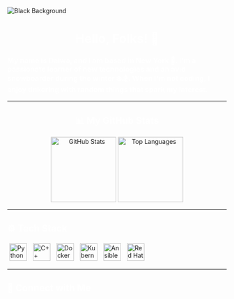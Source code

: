 ![Black Background](https://via.placeholder.com/2000x1000/000000/000000)

<h1 align="center" style="color: white;">Hello, Folks! 👋</h1>

<h3 align="left" style="color: white;">
  My name is Daiwa, and I am based in New York 🌆. I'm a passionate learner of new technologies and an avid snowboarder during the winter ❄️🏂. When I'm not coding, I enjoy tinkering with random things that spark my interest.
</h3>

<hr>

<h2 align="center" style="color: white;">📊 My GitHub Stats</h2>

<div align="center">
  <img src="https://github-readme-stats.vercel.app/api?username=daiwa-zou&theme=dracula&show_icons=true" height="150" alt="GitHub Stats">
  <img src="https://github-readme-stats.vercel.app/api/top-langs/?username=daiwa-zou&theme=dracula&layout=compact" height="150" alt="Top Languages">
</div>

<hr>

<h2 align="left" style="color: white;">⚙️ Tech Stack</h2>

<div align="left">
  <img src="https://cdn.jsdelivr.net/gh/devicons/devicon/icons/python/python-original.svg" height="40" alt="Python" style="margin: 5px;">
  <img src="https://cdn.jsdelivr.net/gh/devicons/devicon/icons/cplusplus/cplusplus-original.svg" height="40" alt="C++" style="margin: 5px;">
  <img src="https://cdn.jsdelivr.net/gh/devicons/devicon/icons/docker/docker-original.svg" height="40" alt="Docker" style="margin: 5px;">
  <img src="https://cdn.jsdelivr.net/gh/devicons/devicon/icons/kubernetes/kubernetes-plain.svg" height="40" alt="Kubernetes" style="margin: 5px;">
  <img src="https://cdn.jsdelivr.net/gh/devicons/devicon/icons/ansible/ansible-original.svg" height="40" alt="Ansible" style="margin: 5px;">
  <img src="https://cdn.jsdelivr.net/gh/devicons/devicon/icons/redhat/redhat-original.svg" height="40" alt="Red Hat" style="margin: 5px;">
</div>

<hr>

<h2 align="left" style="color: white;">💬 Connect with Me</h2>

<div align="left">
  <a href="https://linkedin.com/in/daiwa-zou" target="_blank">
    <img src="https://
